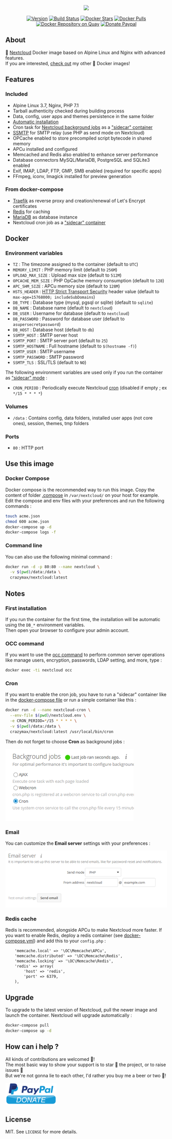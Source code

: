 <p align="center"><a href="https://github.com/crazy-max/docker-nextcloud" target="_blank"><img height="128"src="https://raw.githubusercontent.com/crazy-max/docker-nextcloud/master/.res/docker-nextcloud.jpg"></a></p>

<p align="center">
  <a href="https://microbadger.com/images/crazymax/nextcloud"><img src="https://images.microbadger.com/badges/version/crazymax/nextcloud.svg?style=flat-square" alt="Version"></a>
  <a href="https://travis-ci.org/crazy-max/docker-nextcloud"><img src="https://img.shields.io/travis/crazy-max/docker-nextcloud/master.svg?style=flat-square" alt="Build Status"></a>
  <a href="https://hub.docker.com/r/crazymax/nextcloud/"><img src="https://img.shields.io/docker/stars/crazymax/nextcloud.svg?style=flat-square" alt="Docker Stars"></a>
  <a href="https://hub.docker.com/r/crazymax/nextcloud/"><img src="https://img.shields.io/docker/pulls/crazymax/nextcloud.svg?style=flat-square" alt="Docker Pulls"></a>
  <a href="https://quay.io/repository/crazymax/nextcloud"><img src="https://quay.io/repository/crazymax/nextcloud/status?style=flat-square" alt="Docker Repository on Quay"></a>
  <a href="https://www.paypal.com/cgi-bin/webscr?cmd=_s-xclick&hosted_button_id=ADCA2SNLJ9FW4"><img src="https://img.shields.io/badge/donate-paypal-7057ff.svg?style=flat-square" alt="Donate Paypal"></a>
</p>

## About

🐳 [Nextcloud](https://nextcloud.com) Docker image based on Alpine Linux and Nginx with advanced features.<br />
If you are interested, [check out](https://hub.docker.com/r/crazymax/) my other 🐳 Docker images!

## Features

### Included

* Alpine Linux 3.7, Nginx, PHP 7.1
* Tarball authenticity checked during building process
* Data, config, user apps and themes persistence in the same folder
* [Automatic installation](https://docs.nextcloud.com/server/12/admin_manual/configuration_server/automatic_configuration.html)
* Cron task for [Nextcloud background jobs]((https://docs.nextcloud.com/server/12/admin_manual/configuration_server/background_jobs_configuration.html#cron)) as a ["sidecar" container](#cron)
* [SSMTP](https://linux.die.net/man/8/ssmtp) for SMTP relay (use PHP as send mode on Nextcloud)
* OPCache enabled to store precompiled script bytecode in shared memory
* APCu installed and configured
* Memcached and Redis also enabled to enhance server performance
* Database connectors MySQL/MariaDB, PostgreSQL and SQLite3 enabled
* Exif, IMAP, LDAP, FTP, GMP, SMB enabled (required for specific apps)
* FFmpeg, iconv, Imagick installed for preview generation

### From docker-compose

* [Traefik](https://github.com/containous/traefik-library-image) as reverse proxy and creation/renewal of Let's Encrypt certificates
* [Redis](https://github.com/docker-library/redis) for caching
* [MariaDB](https://github.com/docker-library/mariadb) as database instance
* Nextcloud cron job as a ["sidecar" container](#cron)

## Docker

### Environment variables

* `TZ` : The timezone assigned to the container (default to `UTC`)
* `MEMORY_LIMIT` : PHP memory limit (default to `256M`)
* `UPLOAD_MAX_SIZE` : Upload max size (default to `512M`)
* `OPCACHE_MEM_SIZE` : PHP OpCache memory consumption (default to `128`)
* `APC_SHM_SIZE` : APCu memory size (default to `128M`)
* `HSTS_HEADER` : [HTTP Strict Transport Security](https://docs.nextcloud.com/server/12/admin_manual/configuration_server/harden_server.html#enable-http-strict-transport-security) header value (default to `max-age=15768000; includeSubDomains`)
* `DB_TYPE` : Database type (mysql, pgsql or sqlite) (default to `sqlite`)
* `DB_NAME` : Database name (default to `nextcloud`)
* `DB_USER` : Username for database (default to `nextcloud`)
* `DB_PASSWORD` : Password for database user (default to `asupersecretpassword`)
* `DB_HOST` : Database host (default to `db`)
* `SSMTP_HOST` : SMTP server host
* `SSMTP_PORT` : SMTP server port (default to `25`)
* `SSMTP_HOSTNAME` : Full hostname (default to `$(hostname -f)`)
* `SSMTP_USER` : SMTP username
* `SSMTP_PASSWORD` : SMTP password
* `SSMTP_TLS` : SSL/TLS (default to `NO`)

The following environment variables are used only if you run the container as ["sidecar" mode](#cron) :

* `CRON_PERIOD` : Periodically execute Nextcloud [cron](https://docs.nextcloud.com/server/12/admin_manual/configuration_server/background_jobs_configuration.html#cron) (disabled if empty ; ex `*/15 * * * *`)

### Volumes

* `/data` : Contains config, data folders, installed user apps (not core ones), session, themes, tmp folders

### Ports

* `80` : HTTP port

## Use this image

### Docker Compose

Docker compose is the recommended way to run this image. Copy the content of folder [.compose](.compose) in `/var/nextcloud/` on your host for example. Edit the compose and env files with your preferences and run the following commands :

```bash
touch acme.json
chmod 600 acme.json
docker-compose up -d
docker-compose logs -f
```

### Command line

You can also use the following minimal command :

```bash
docker run -d -p 80:80 --name nextcloud \
  -v $(pwd)/data:/data \
  crazymax/nextcloud:latest
```

## Notes

### First installation

If you run the container for the first time, the installation will be automatic using the `DB_*` environment variables.<br />
Then open your browser to configure your admin account.

### OCC command

If you want to use the [occ command](https://docs.nextcloud.com/server/12/admin_manual/configuration_server/occ_command.html) to perform common server operations like manage users, encryption, passwords, LDAP setting, and more, type :

```bash
docker exec -ti nextcloud occ
```

### Cron

If you want to enable the cron job, you have to run a "sidecar" container like in the [docker-compose file](.compose/docker-compose.yml) or run a simple container like this :

```bash
docker run -d --name nextcloud-cron \
  --env-file $(pwd)/nextcloud.env \
  -e CRON_PERIOD=*/15 * * * * \
  -v $(pwd)/data:/data \
  crazymax/nextcloud:latest /usr/local/bin/cron
```

Then do not forget to choose **Cron** as background jobs :

![Background jobs](.res/background-jobs.png)

### Email

You can customize the **Email server** settings with your preferences :

![Email server](.res/email-server.png)

### Redis cache

Redis is recommended, alongside APCu to make Nextcloud more faster.
If you want to enable Redis, deploy a redis container (see [docker-compose.yml](.compose/docker-compose.yml)) and add this to your `config.php` :

```
    'memcache.local' => '\OC\Memcache\APCu',
    'memcache.distributed' => '\OC\Memcache\Redis',
    'memcache.locking' => '\OC\Memcache\Redis',
    'redis' => array(
        'host' => 'redis',
        'port' => 6379,
    ),
```

## Upgrade

To upgrade to the latest version of Nextcloud, pull the newer image and launch the container. Nextcloud will upgrade automatically :

```bash
docker-compose pull
docker-compose up -d
```

## How can i help ?

All kinds of contributions are welcomed :raised_hands:!<br />
The most basic way to show your support is to star :star2: the project, or to raise issues :speech_balloon:<br />
But we're not gonna lie to each other, I'd rather you buy me a beer or two :beers:!

[![Paypal](.res/paypal.png)](https://www.paypal.com/cgi-bin/webscr?cmd=_s-xclick&hosted_button_id=ADCA2SNLJ9FW4)

## License

MIT. See `LICENSE` for more details.

